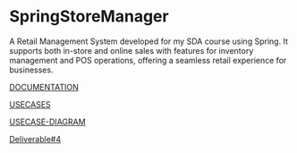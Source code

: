 # SpringStoreManager  
A Retail Management System developed for my SDA course using Spring. It supports both in-store and online sales with features for inventory management and POS operations, offering a seamless retail experience for businesses.

[DOCUMENTATION](https://docs.google.com/document/d/1z5ElDZz7LbN9RkBCWqyHpdc8WMfhoWTePHPCq78gaFU/edit?usp=sharing)

[USECASES](https://docs.google.com/document/d/1iEGZ_M8FCJL7CDgoZM3_mKZwYF-gxmzrXRYIzuYwb_8/edit?usp=sharing)

[USECASE-DIAGRAM](https://drive.google.com/file/d/10-PDATXtgbPqcOy0TYtoF2K0IClebA4c/view?usp=sharing)

[Deliverable#4](https://docs.google.com/document/d/1kzpN3BP0F8CVbfs9zNb2Qpx1mfaCuAQz-NGVePSGB8U/edit?usp=sharing)



